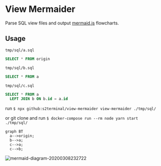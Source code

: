 # View Mermaider
Parse SQL view files and output [mermaid.js](https://mermaid-js.github.io/mermaid/#/) flowcharts.

## Usage
`tmp/sql/a.sql`
```sql
SELECT * FROM origin
```

`tmp/sql/b.sql`
```sql
SELECT * FROM a
```

`tmp/sql/c.sql`
```sql
SELECT * FROM a
  LEFT JOIN b ON b.id = a.id
```

run `$ npx github:s2terminal/view-mermaider view-mermaider ./tmp/sql/`

or git clone and run `$ docker-compose run --rm node yarn start ./tmp/sql/`

```
graph BT
  a-->origin;
  b-->a;
  c-->a;
  c-->b;
```

![mermaid-diagram-20200308232722](https://user-images.githubusercontent.com/7953751/76164724-72f60000-6194-11ea-84b2-a57ba64a2181.png)
